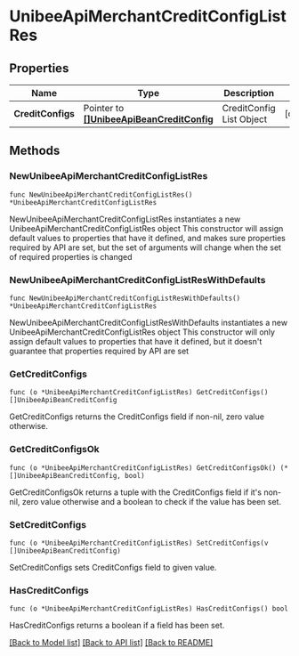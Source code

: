 # UnibeeApiMerchantCreditConfigListRes

## Properties

Name | Type | Description | Notes
------------ | ------------- | ------------- | -------------
**CreditConfigs** | Pointer to [**[]UnibeeApiBeanCreditConfig**](UnibeeApiBeanCreditConfig.md) | CreditConfig List Object | [optional] 

## Methods

### NewUnibeeApiMerchantCreditConfigListRes

`func NewUnibeeApiMerchantCreditConfigListRes() *UnibeeApiMerchantCreditConfigListRes`

NewUnibeeApiMerchantCreditConfigListRes instantiates a new UnibeeApiMerchantCreditConfigListRes object
This constructor will assign default values to properties that have it defined,
and makes sure properties required by API are set, but the set of arguments
will change when the set of required properties is changed

### NewUnibeeApiMerchantCreditConfigListResWithDefaults

`func NewUnibeeApiMerchantCreditConfigListResWithDefaults() *UnibeeApiMerchantCreditConfigListRes`

NewUnibeeApiMerchantCreditConfigListResWithDefaults instantiates a new UnibeeApiMerchantCreditConfigListRes object
This constructor will only assign default values to properties that have it defined,
but it doesn't guarantee that properties required by API are set

### GetCreditConfigs

`func (o *UnibeeApiMerchantCreditConfigListRes) GetCreditConfigs() []UnibeeApiBeanCreditConfig`

GetCreditConfigs returns the CreditConfigs field if non-nil, zero value otherwise.

### GetCreditConfigsOk

`func (o *UnibeeApiMerchantCreditConfigListRes) GetCreditConfigsOk() (*[]UnibeeApiBeanCreditConfig, bool)`

GetCreditConfigsOk returns a tuple with the CreditConfigs field if it's non-nil, zero value otherwise
and a boolean to check if the value has been set.

### SetCreditConfigs

`func (o *UnibeeApiMerchantCreditConfigListRes) SetCreditConfigs(v []UnibeeApiBeanCreditConfig)`

SetCreditConfigs sets CreditConfigs field to given value.

### HasCreditConfigs

`func (o *UnibeeApiMerchantCreditConfigListRes) HasCreditConfigs() bool`

HasCreditConfigs returns a boolean if a field has been set.


[[Back to Model list]](../README.md#documentation-for-models) [[Back to API list]](../README.md#documentation-for-api-endpoints) [[Back to README]](../README.md)


